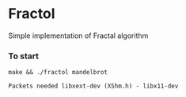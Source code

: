 # Fractol

Simple implementation of Fractal algorithm

### To start
```
make && ./fractol mandelbrot

Packets needed libxext-dev (XShm.h) - libx11-dev
```
